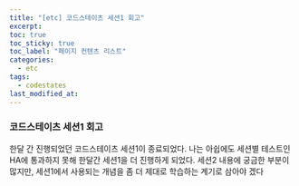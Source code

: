 ```yaml
---
title: "[etc] 코드스테이츠 세션1 회고"
excerpt:
toc: true
toc_sticky: true
toc_label: "페이지 컨텐츠 리스트"
categories:
  - etc
tags:
  - codestates
last_modified_at:
---
```


### 코드스테이츠 세션1 회고

한달 간 진행되었던 코드스테이츠 세션1이 종료되었다. 나는 아쉽에도 세션별 테스트인 HA에 통과하지 못해 한달간 세션1을 더 진행하게 되었다. 세션2 내용에 궁금한 부분이 많지만, 세션1에서 사용되는 개념을 좀 더 제대로 학습하는 계기로 삼아야 겠다